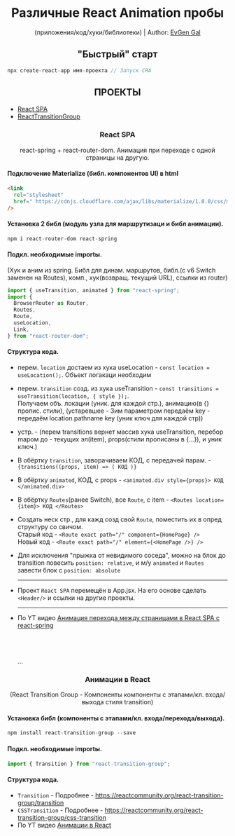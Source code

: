 <div align="center">
  <h1>Различные React Animation пробы</h1>
  <p>(приложения/код/хуки/библиотеки) | Author:
    <a href="#" target="_blank">EvGen Gal</a>
  </p>
</div>

<h2 align="center">"Быстрый" старт</h2>

```js
npx create-react-app имя-проекта // Запуск CRA
```

<h2 align="center">ПРОЕКТЫ</h2>

- [React SPA](#React-SPA)
- [ReactTransitionGroup](#ReactTransitionGroup)
  <br/>

<h3 align="center">React SPA</h3>
<!-- <hr> -->
<p align="center">react-spring + react-router-dom. Анимация при переходе с одной страницы на другую.</p>
<!-- <br/> -->

#### Подключение Materialize (библ. компонентов UI) в html

```html
<link
  rel="stylesheet"
  href=" https://cdnjs.cloudflare.com/ajax/libs/materialize/1.0.0/css/materialize.min.css"
/>
```

<!-- <br/> -->

#### Установка 2 библ (модуль узла для маршрутизаци и библ анимации).

```js
npm i react-router-dom react-spring
```

<!-- <br/> -->

#### Подкл. необходимые importы.

<p>(Хук и аним из spring. Библ для динам. маршрутов, библ.(с v6 Switch заменен на Routes), комп., хук(возвращ. текущий URL), ссылки из router)</p>

```js
import { useTransition, animated } from "react-spring";
import {
  BrowserRouter as Router,
  Routes,
  Route,
  useLocation,
  Link,
} from "react-router-dom";
```

<!-- - - - Хук и аним из spring. - круг заполн, круг пуст, квадр -->
<!-- - `*` - Хук и аним из spring. - круг заполн, звёзд выдел, тире -->
<!-- - `-` - Хук и аним из spring. - круг заполн, тире выдел, тире -->
<!-- - **[`Хук и аним из spring`]()** - выделен -->
<!-- - **[Хук и аним из spring]()** - выделен и жирный -->
<!-- <br/> -->

#### Структура кода.

- перем. `location` достаем из хука useLocation - `const location = useLocation();`. Объект логакаци необходим
- перем. `transition` созд. из хука useTransition - `const transitions = useTransition(location, { style });`.
  <br/>Получаем объ. локации (уник. для каждой стр.), анимацию(в {} пропис. стили), (устаревшее - 3им параметром передаём key - передаём location.pathname key (уник ключ для каждой стр))
- устр. - (перем transitions вернет массив хука useTransition, перебор mapом до - текущих эл(item), props(стили прописаны в {...}), и уник ключ.)
- В обёртку `transition`, заворачиваем КОД, с передачей парам. - `{transitions((props, item) => ( КОД )}`
- В обёртку `animated`, КОД, с props - `<animated.div style={props}> КОД </animated.div>`
- В обёртку `Routes`(ранее Switch), все `Route`, с item - `<Routes location={item}> КОД </Routes>`
- Cоздать неск стр., для кажд созд свой `Route`, поместить их в опред структуру со свичом.
  <br/>Старый код - `<Route exact path="/" component={HomePage} />`
  <br/>Новый код - `<Route exact path="/" element={<HomePage />} />`
- Для исключения "прыжка от невидимого соседа", можно на блок до transition повесить `position: relative`, и м/у `animated` и `Routes` завести блок с `position: absolute`
  <!-- <br/> -->
  <hr>

- Проект `React SPA` перемещён в App.jsx. На его основе сделать `<Header/>` и ссылки на другие проекты.
  <!-- <br/> -->
  <hr>

- По YT видео [Анимация перехода между страницами в React SPA с react-spring](https://www.youtube.com/watch?v=BSmXK6z0h3s)

  <br/>
  <br/>
  <br/>
  ...

<h3 align="center">Анимации в React</h3>
<p align="center">(React Transition Group - Компоненты компоненты с этапами/кл. входа/выхода стиля transition)</p>

#### Установка библ (компоненты с этапами/кл. входа/перехода/выхода).

```js
npm install react-transition-group --save
```

#### Подкл. необходимые importы.

```js
import { Transition } from "react-transition-group";
```

#### Структура кода.

- `Transition` - Подробнее - https://reactcommunity.org/react-transition-group/transition
- `CSSTransition` - Подробнее - https://reactcommunity.org/react-transition-group/css-transition
- По YT видео [Анимации в React](https://youtu.be/7MMRcMutqpI?list=PL6DxKON1uLOH0vVpdrZhUAVpHerNbUxfF)
